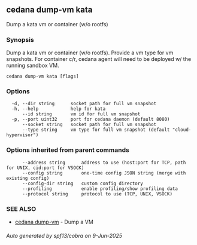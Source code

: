 ## cedana dump-vm kata

Dump a kata vm or container (w/o rootfs)

### Synopsis

Dump a kata vm or container (w/o rootfs). Provide a vm type for vm snapshots. For container c/r, cedana agent will need to be deployed w/ the running sandbox VM.

```
cedana dump-vm kata [flags]
```

### Options

```
  -d, --dir string      socket path for full vm snapshot
  -h, --help            help for kata
      --id string       vm id for full vm snapshot
  -p, --port uint32     port for cedana daemon (default 8080)
      --socket string   socket path for full vm snapshot
      --type string     vm type for full vm snapshot (default "cloud-hypervisor")
```

### Options inherited from parent commands

```
      --address string      address to use (host:port for TCP, path for UNIX, cid:port for VSOCK)
      --config string       one-time config JSON string (merge with existing config)
      --config-dir string   custom config directory
      --profiling           enable profiling/show profiling data
      --protocol string     protocol to use (TCP, UNIX, VSOCK)
```

### SEE ALSO

* [cedana dump-vm](cedana_dump-vm.md)	 - Dump a VM

###### Auto generated by spf13/cobra on 9-Jun-2025
